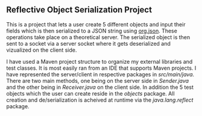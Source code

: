 
## Reflective Object Serialization Project

This is a project that lets a user create 5 different objects and input their fields which is then 
serialized to a JSON string using [org.json](https://github.com/stleary/JSON-java). These operations take place on a theoretical server. The serialized
object is then sent to a socket via a server socket where it gets deserialized and vizualized 
on the client side. 

I have used a Maven project structure to organize my external libraries and test classes. It is most
easily ran from an IDE that supports Maven projects. I have represented the server/client in respective
packages in _src/main/java_. There are two main methods, one being on the server side in _Sender.java_ and the 
other being in _Receiver.java_ on the client side. In addition the 5 test objects which the user can create
reside in the _objects_ package. All creation and de/serialization is acheived at runtime via the _java.lang.reflect_
package.
